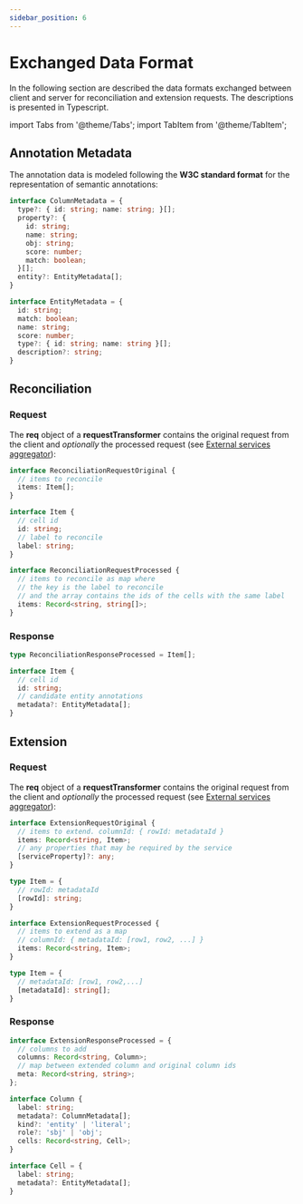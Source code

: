 ```yaml
---
sidebar_position: 6
---
```


# Exchanged Data Format
In the following section are described the data formats exchanged between client and server for reconciliation and extension requests. The descriptions is presented in Typescript.

import Tabs from '@theme/Tabs';
import TabItem from '@theme/TabItem';

## Annotation Metadata
The annotation data is modeled following the **W3C standard format** for the representation of semantic annotations:

```ts title="Annotation metadata"
interface ColumnMetadata = {
  type?: { id: string; name: string; }[];
  property?: { 
    id: string; 
    name: string; 
    obj: string; 
    score: number; 
    match: boolean;
  }[];
  entity?: EntityMetadata[];
}

interface EntityMetadata = {
  id: string;
  match: boolean;
  name: string;
  score: number;
  type?: { id: string; name: string }[];
  description?: string;
}
```

## Reconciliation

### Request
The **req** object of a **requestTransformer** contains the original request from the client and *optionally* the processed request (see [External services aggregator](/backend/services-aggregator.md)):

<Tabs>
<TabItem value="original" label="Request (original)">

```ts
interface ReconciliationRequestOriginal {
  // items to reconcile
  items: Item[];
}

interface Item {
  // cell id
  id: string;
  // label to reconcile
  label: string;
}
```

</TabItem>

<TabItem value="processed" label="Request (processed)">

```ts
interface ReconciliationRequestProcessed {
  // items to reconcile as map where
  // the key is the label to reconcile
  // and the array contains the ids of the cells with the same label
  items: Record<string, string[]>;
}

```

</TabItem>

</Tabs>

### Response

```ts
type ReconciliationResponseProcessed = Item[];

interface Item {
  // cell id
  id: string;
  // candidate entity annotations
  metadata?: EntityMetadata[];
}
```

## Extension

### Request
The **req** object of a **requestTransformer** contains the original request from the client and *optionally* the processed request (see [External services aggregator](/backend/services-aggregator.md)):

<Tabs>
<TabItem value="original" label="Request (original)">

```ts
interface ExtensionRequestOriginal {
  // items to extend. columnId: { rowId: metadataId }
  items: Record<string, Item>;
  // any properties that may be required by the service
  [serviceProperty]?: any;
}

type Item = {
  // rowId: metadataId
  [rowId]: string;
}
```

</TabItem>

<TabItem value="processed" label="Request (processed)">

```ts
interface ExtensionRequestProcessed {
  // items to extend as a map
  // columnId: { metadataId: [row1, row2, ...] }
  items: Record<string, Item>;
}

type Item = {
  // metadataId: [row1, row2,...]
  [metadataId]: string[];
}

```

</TabItem>

</Tabs>

### Response

```ts
interface ExtensionResponseProcessed = {
  // columns to add
  columns: Record<string, Column>;
  // map between extended column and original column ids
  meta: Record<string, string>;
};

interface Column {
  label: string;
  metadata?: ColumnMetadata[];
  kind?: 'entity' | 'literal';
  role?: 'sbj' | 'obj';
  cells: Record<string, Cell>;
}

interface Cell = {
  label: string;
  metadata?: EntityMetadata[];
}
```